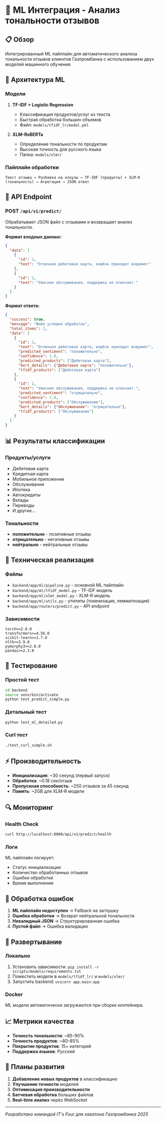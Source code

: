 # 🤖 ML Интеграция - Анализ тональности отзывов

## 📋 Обзор

Интегрированный ML пайплайн для автоматического анализа тональности отзывов клиентов Газпромбанка с использованием двух моделей машинного обучения.

## 🧠 Архитектура ML

### Модели

1. **TF-IDF + Logistic Regression**
   - Классификация продуктов/услуг из текста
   - Быстрая обработка больших объемов
   - Файл: `models/tfidf_lr/model.pkl`

2. **XLM-RoBERTa**
   - Определение тональности по продуктам
   - Высокая точность для русского языка
   - Папка: `models/xlmr/`

### Пайплайн обработки

```
Текст отзыва → Разбивка на клаузы → TF-IDF (продукты) + XLM-R (тональность) → Агрегация → JSON ответ
```

## 🚀 API Endpoint

### POST `/api/v1/predict/`

Обрабатывает JSON файл с отзывами и возвращает анализ тональности.

**Формат входных данных:**
```json
{
  "data": [
    {
      "id": 1,
      "text": "Отличная дебетовая карта, кешбэк приходит вовремя!"
    },
    {
      "id": 2, 
      "text": "Ужасное обслуживание, поддержка не отвечает."
    }
  ]
}
```

**Формат ответа:**
```json
{
  "success": true,
  "message": "Файл успешно обработан",
  "total_items": 2,
  "data": [
    {
      "id": 1,
      "text": "Отличная дебетовая карта, кешбэк приходит вовремя!",
      "predicted_sentiment": "положительно",
      "confidence": 1.0,
      "predicted_products": ["Дебетовая карта"],
      "bert_details": {"Дебетовая карта": "положительно"},
      "tfidf_products": ["Дебетовая карта"]
    },
    {
      "id": 2,
      "text": "Ужасное обслуживание, поддержка не отвечает.",
      "predicted_sentiment": "отрицательно", 
      "confidence": 1.0,
      "predicted_products": ["Обслуживание"],
      "bert_details": {"Обслуживание": "отрицательно"},
      "tfidf_products": ["Обслуживание"]
    }
  ]
}
```

## 📊 Результаты классификации

### Продукты/услуги
- Дебетовая карта
- Кредитная карта  
- Мобильное приложение
- Обслуживание
- Ипотека
- Автокредиты
- Вклады
- Переводы
- И другие...

### Тональности
- **положительно** - позитивные отзывы
- **отрицательно** - негативные отзывы  
- **нейтрально** - нейтральные отзывы

## 🔧 Техническая реализация

### Файлы

- `backend/app/ml/pipeline.py` - основной ML пайплайн
- `backend/app/ml/tfidf_model.py` - TF-IDF модель
- `backend/app/ml/xlmr_model.py` - XLM-R модель
- `backend/app/ml/utils.py` - утилиты (токенизация, лемматизация)
- `backend/app/routers/predict.py` - API endpoint

### Зависимости

```
torch>=2.8.0
transformers>=4.56.0
scikit-learn>=1.7.0
nltk>=3.9.0
pymorphy3>=2.0.0
pandas>=2.3.0
```

## 🧪 Тестирование

### Простой тест
```bash
cd backend
source venv/bin/activate
python test_predict_simple.py
```

### Детальный тест
```bash
python test_ml_detailed.py
```

### Curl тест
```bash
./test_curl_simple.sh
```

## ⚡ Производительность

- **Инициализация**: ~30 секунд (первый запуск)
- **Обработка**: ~0.18 сек/отзыв
- **Пропускная способность**: ~250 отзывов за 45 секунд
- **Память**: ~2GB для XLM-R модели

## 🔍 Мониторинг

### Health Check
```bash
curl http://localhost:8000/api/v1/predict/health
```

### Логи
ML пайплайн логирует:
- Статус инициализации
- Количество обработанных отзывов
- Ошибки обработки
- Время выполнения

## 🚨 Обработка ошибок

1. **ML пайплайн недоступен** → Fallback на заглушку
2. **Ошибка обработки** → Возврат нейтральной тональности
3. **Невалидный JSON** → Структурированная ошибка
4. **Пустой файл** → Ошибка валидации

## 🔄 Развертывание

### Локально
1. Установить зависимости: `pip install -r scripts/models/requirements.txt`
2. Поместить модели в `models/tfidf_lr/` и `models/xlmr/`
3. Запустить backend: `uvicorn app.main:app`

### Docker
ML модели автоматически загружаются при сборке контейнера.

## 📈 Метрики качества

- **Точность тональности**: ~85-90%
- **Точность продуктов**: ~80-85%
- **Покрытие продуктов**: 15+ категорий
- **Поддержка языков**: Русский

## 🔮 Планы развития

1. **Добавление новых продуктов** в классификацию
2. **Улучшение точности** моделей
3. **Оптимизация производительности**
4. **Батчевая обработка** больших файлов
5. **Real-time анализ** через WebSocket

---

*Разработано командой IT's Four для хакатона Газпромбанка 2025*
